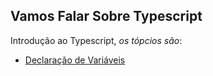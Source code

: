 Vamos Falar Sobre Typescript
--------------------------------------------------
Introdução ao Typescript, *os tópcios são*:

* [Declaração de Variáveis]()
